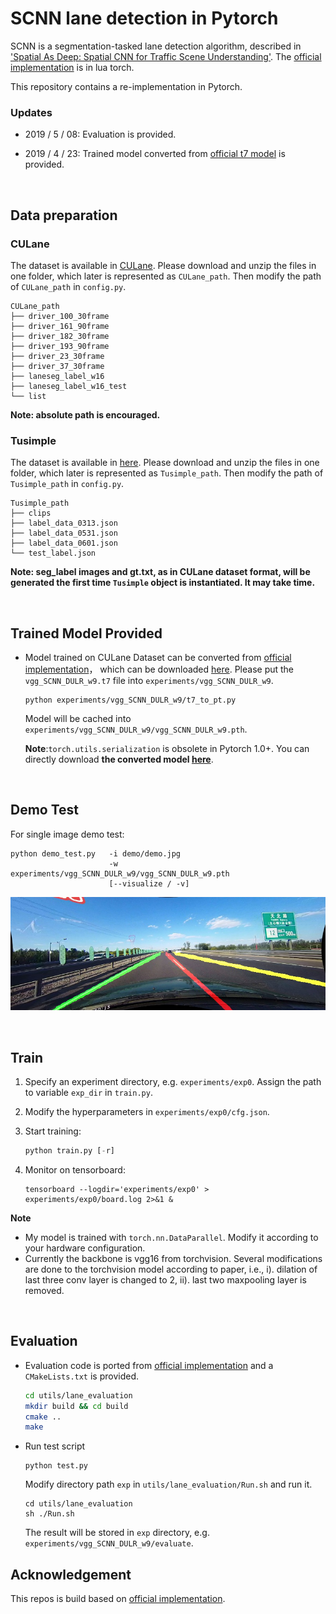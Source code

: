 # SCNN lane detection in Pytorch

SCNN is a segmentation-tasked lane detection algorithm, described in ['Spatial As Deep: Spatial CNN for Traffic Scene Understanding'](https://arxiv.org/abs/1712.06080). The [official implementation](<https://github.com/XingangPan/SCNN>) is in lua torch.

This repository contains a re-implementation in Pytorch.



### Updates

- 2019 / 5 / 08: Evaluation is provided.

* 2019 / 4 / 23: Trained model converted from [official t7 model](https://github.com/XingangPan/SCNN#Testing) is provided.

<br/>

## Data preparation

### CULane

The dataset is available in [CULane](https://xingangpan.github.io/projects/CULane.html). Please download and unzip the files in one folder, which later is represented as `CULane_path`.  Then modify the path of `CULane_path` in `config.py`.
```
CULane_path
├── driver_100_30frame
├── driver_161_90frame
├── driver_182_30frame
├── driver_193_90frame
├── driver_23_30frame
├── driver_37_30frame
├── laneseg_label_w16
├── laneseg_label_w16_test
└── list
```

**Note: absolute path is encouraged.**



### Tusimple
The dataset is available in [here](https://github.com/TuSimple/tusimple-benchmark/issues/3). Please download and unzip the files in one folder, which later is represented as `Tusimple_path`. Then modify the path of `Tusimple_path` in `config.py`.
```
Tusimple_path
├── clips
├── label_data_0313.json
├── label_data_0531.json
├── label_data_0601.json
└── test_label.json
```

**Note:  seg\_label images and gt.txt, as in CULane dataset format,  will be generated the first time `Tusimple` object is instantiated. It may take time.**



<br/>

## Trained Model Provided

* Model trained on CULane Dataset can be converted from [official implementation](https://github.com/XingangPan/SCNN#Testing)， which can be downloaded [here](https://drive.google.com/open?id=1Wv3r3dCYNBwJdKl_WPEfrEOt-XGaROKu). Please put the `vgg_SCNN_DULR_w9.t7` file into `experiments/vgg_SCNN_DULR_w9`.

  ```
  python experiments/vgg_SCNN_DULR_w9/t7_to_pt.py
  ```

  Model will be cached into `experiments/vgg_SCNN_DULR_w9/vgg_SCNN_DULR_w9.pth`. 

  **Note**:`torch.utils.serialization` is obsolete in Pytorch 1.0+. You can directly download **the converted model [here](https://drive.google.com/open?id=1bBdN3yhoOQBC9pRtBUxzeRrKJdF7uVTJ)**.



<br/>


## Demo Test

For single image demo test:

```shell
python demo_test.py   -i demo/demo.jpg 
                      -w experiments/vgg_SCNN_DULR_w9/vgg_SCNN_DULR_w9.pth 
                      [--visualize / -v]
```

![](demo/demo_result.jpg "demo_result")



<br/>

## Train 

1. Specify an experiment directory, e.g. `experiments/exp0`.  Assign the path to variable `exp_dir` in `train.py`.

2. Modify the hyperparameters in `experiments/exp0/cfg.json`.

3. Start training:

   ```python
   python train.py [-r]
   ```

4. Monitor on tensorboard:

   ```
   tensorboard --logdir='experiments/exp0' > experiments/exp0/board.log 2>&1 &
   ```

**Note**


- My model is trained with `torch.nn.DataParallel`. Modify it according to your hardware configuration.
- Currently the backbone is vgg16 from torchvision. Several modifications are done to the torchvision model according to paper, i.e., i). dilation of last three conv layer is changed to 2, ii). last two maxpooling layer is removed.



<br/>

## Evaluation

* Evaluation code is ported from [official implementation](<https://github.com/XingangPan/SCNN>) and a `CMakeLists.txt` is provided.

  ```bash
  cd utils/lane_evaluation
  mkdir build && cd build
  cmake ..
  make
  ```

* Run test script

  ```
  python test.py
  ```

  Modify  directory path `exp` in `utils/lane_evaluation/Run.sh` and run it.

  ```
  cd utils/lane_evaluation
  sh ./Run.sh
  ```

  The result will be stored in `exp` directory, e.g. `experiments/vgg_SCNN_DULR_w9/evaluate`.



## Acknowledgement

This repos is build based on [official implementation](<https://github.com/XingangPan/SCNN>).


